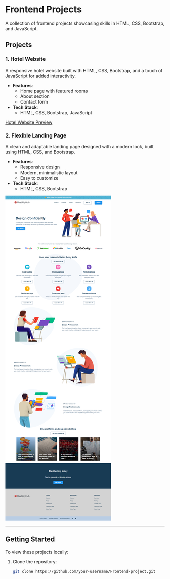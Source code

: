 # Frontend Projects

A collection of frontend projects showcasing skills in HTML, CSS, Bootstrap, and JavaScript.

## Projects

### 1. Hotel Website
A responsive hotel website built with HTML, CSS, Bootstrap, and a touch of JavaScript for added interactivity.

- **Features**: 
  - Home page with featured rooms
  - About section
  - Contact form
- **Tech Stack**:
  - HTML, CSS, Bootstrap, JavaScript

 [Hotel Website Preview](https://github.com/anujkp-97/Frontend-Project/blob/main/HTML-CSS-Bootstrap-Project/Hotel-website/Hotel-Website-Preview.png)


### 2. Flexible Landing Page
A clean and adaptable landing page designed with a modern look, built using HTML, CSS, and Bootstrap.

- **Features**:
  - Responsive design
  - Modern, minimalistic layout
  - Easy to customize
- **Tech Stack**:
  - HTML, CSS, Bootstrap

![Flexible Landing Page Preview](https://github.com/anujkp-97/Frontend-Project/blob/main/HTML-CSS-Bootstrap-Project/flex-landing-page-website/Landing-Page-Preview.png)

---

## Getting Started

To view these projects locally:
1. Clone the repository:
   ```bash
   git clone https://github.com/your-username/Frontend-project.git
